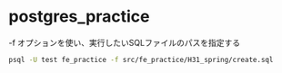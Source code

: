 # postgres_practice

-f オプションを使い、実行したいSQLファイルのパスを指定する

```bash
psql -U test fe_practice -f src/fe_practice/H31_spring/create.sql
```